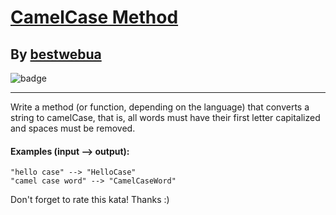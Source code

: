 # [CamelCase Method](https://www.codewars.com/kata/587731fda577b3d1b0001196)
## By [bestwebua](https://www.codewars.com/users/bestwebua)
![badge](https://www.codewars.com/users/csantosr/badges/small)
<hr/>
Write a method (or function, depending on the language) that converts a string to camelCase, that is, all words must have their first letter capitalized and spaces must be removed.

#### Examples (input --> output):

```
"hello case" --> "HelloCase"
"camel case word" --> "CamelCaseWord"
```

Don't forget to rate this kata! Thanks :)
